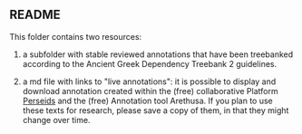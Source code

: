 ## README

This folder contains two resources:

1. a subfolder with stable reviewed annotations that have been treebanked according to the Ancient Greek Dependency Treebank 2 guidelines.

2. a md file with links to "live annotations": it is possible to display and download annotation created within the (free) collaborative Platform [Perseids](sosol.perseids.org/sosol/) and the (free) Annotation tool Arethusa. If you plan to use these texts for research, please save a copy of them, in that they might change over time. 



